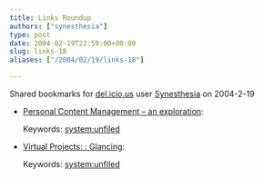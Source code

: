 ```yaml
---
title: Links Roundup
authors: ["synesthesia"]
type: post
date: 2004-02-19T22:59:00+00:00
slug: links-18 
aliases: ["/2004/02/19/links-18"]

---
```

Shared bookmarks for [del.icio.us][1] user  [Synesthesia][2] on 2004-2-19

  * [Personal Content Management &#8211; an exploration][3]:
   
    Keywords: [system:unfiled][4]
  * [Virtual Projects: : Glancing][5]:
   
    Keywords: [system:unfiled][4]

 [1]: https://del.icio.us/
 [2]: https://del.icio.us/synesthesia
 [3]: https://blogs.salon.com/0002007/2004/02/18.html#a632 "https://blogs.salon.com/0002007/2004/02/18.html#a632"
 [4]: https://del.icio.us/synesthesia/system:unfiled
 [5]: https://www.vrtprj.com/weblog/virtualprojects/glancing.html "https://www.vrtprj.com/weblog/virtualprojects/glancing.html"